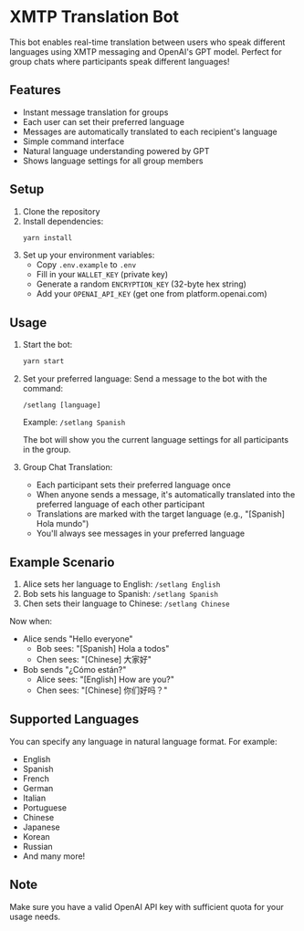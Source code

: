 # XMTP Translation Bot

This bot enables real-time translation between users who speak different languages using XMTP messaging and OpenAI's GPT model. Perfect for group chats where participants speak different languages!

## Features

- Instant message translation for groups
- Each user can set their preferred language
- Messages are automatically translated to each recipient's language
- Simple command interface
- Natural language understanding powered by GPT
- Shows language settings for all group members

## Setup

1. Clone the repository
2. Install dependencies:
   ```bash
   yarn install
   ```
3. Set up your environment variables:
   - Copy `.env.example` to `.env`
   - Fill in your `WALLET_KEY` (private key)
   - Generate a random `ENCRYPTION_KEY` (32-byte hex string)
   - Add your `OPENAI_API_KEY` (get one from platform.openai.com)

## Usage

1. Start the bot:

   ```bash
   yarn start
   ```

2. Set your preferred language:
   Send a message to the bot with the command:

   ```
   /setlang [language]
   ```

   Example: `/setlang Spanish`

   The bot will show you the current language settings for all participants in the group.

3. Group Chat Translation:
   - Each participant sets their preferred language once
   - When anyone sends a message, it's automatically translated into the preferred language of each other participant
   - Translations are marked with the target language (e.g., "[Spanish] Hola mundo")
   - You'll always see messages in your preferred language

## Example Scenario

1. Alice sets her language to English: `/setlang English`
2. Bob sets his language to Spanish: `/setlang Spanish`
3. Chen sets their language to Chinese: `/setlang Chinese`

Now when:

- Alice sends "Hello everyone"
  - Bob sees: "[Spanish] Hola a todos"
  - Chen sees: "[Chinese] 大家好"
- Bob sends "¿Cómo están?"
  - Alice sees: "[English] How are you?"
  - Chen sees: "[Chinese] 你们好吗？"

## Supported Languages

You can specify any language in natural language format. For example:

- English
- Spanish
- French
- German
- Italian
- Portuguese
- Chinese
- Japanese
- Korean
- Russian
- And many more!

## Note

Make sure you have a valid OpenAI API key with sufficient quota for your usage needs.
